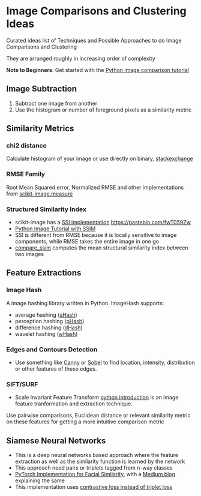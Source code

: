 # Image Comparisons and Clustering Ideas
Curated ideas list of Techniques and Possible Approaches to do Image Comparisons and Clustering

They are arranged roughly in increasing order of complexity

**Note to Beginners**: Get started with the [Python image comparison tutorial](https://www.pyimagesearch.com/2014/09/15/python-compare-two-images/)

## Image Subtraction  
1. Subtract one image from another
2. Use the histogram or number of foreground pixels as a similarity metric

## Similarity Metrics

### chi2 distance
Calculate histogram of your image or use directly on binary, [stackexchange](https://stats.stackexchange.com/questions/184101/comparing-two-histograms-using-chi-square-distance)

### RMSE Family
Root Mean Squared error, Normalized RMSE and other implementations from [scikit-image.measure](http://scikit-image.org/docs/dev/api/skimage.measure.html)

### Structured Similarity Index 
- scikit-image has a [SSI implementation](http://scikit-image.org/docs/dev/api/skimage.measure.html#structural-similarity)
https://pastebin.com/fwT059Zw
- [Python Image Tutorial with SSIM](https://www.pyimagesearch.com/2014/09/15/python-compare-two-images/)
- SSI is different from RMSE because it is locally sensitive to image components, while RMSE takes the entire image in one go
- [compare_ssim](http://scikit-image.org/docs/dev/api/skimage.measure.html#skimage.measure.compare_ssim) computes the mean structural similarity index between two images


 
## Feature Extractions

### Image Hash
A image hashing library written in Python. ImageHash supports:
- average hashing ([aHash](http://www.hackerfactor.com/blog/index.php?/archives/432-Looks-Like-It.html))
- perception hashing ([pHash](http://www.hackerfactor.com/blog/index.php?/archives/432-Looks-Like-It.html))
- difference hashing ([dHash](http://www.hackerfactor.com/blog/index.php?/archives/529-Kind-of-Like-That.html))
- wavelet hashing ([wHash](https://fullstackml.com/2016/07/02/wavelet-image-hash-in-python/))

### Edges and Contours Detection
- Use something like [Canny](http://opencv-python-tutroals.readthedocs.io/en/latest/py_tutorials/py_imgproc/py_canny/py_canny.html) or [Sobel](https://docs.opencv.org/3.0-beta/doc/py_tutorials/py_imgproc/py_gradients/py_gradients.html) to find location, intensity, distribution or other features of these edges. 

### SIFT/SURF 
- Scale Invariant Feature Transform [python introduction](https://docs.opencv.org/3.1.0/da/df5/tutorial_py_sift_intro.html) is an image feature tranformation and extraction technique. 

Use pairwise comparisons, Euclidean distance or relevant similarity metric on these features for getting a more intuitive comparison metric

## Siamese Neural Networks 
- This is a deep neural networks based approach where the feature extraction as well as the similarity function is learned by the network
- This approach need pairs or triplets tagged from n-way classes
- [PyTorch Implementation for Facial Similarity](https://github.com/harveyslash/Facial-Similarity-with-Siamese-Networks-in-Pytorch), with a [Medium blog](https://hackernoon.com/facial-similarity-with-siamese-networks-in-pytorch-9642aa9db2f7) explaining the same
- This implementation uses [contrastive loss instead of triplet loss](https://stackoverflow.com/questions/38260113/implementing-contrastive-loss-and-triplet-loss-in-tensorflow)
